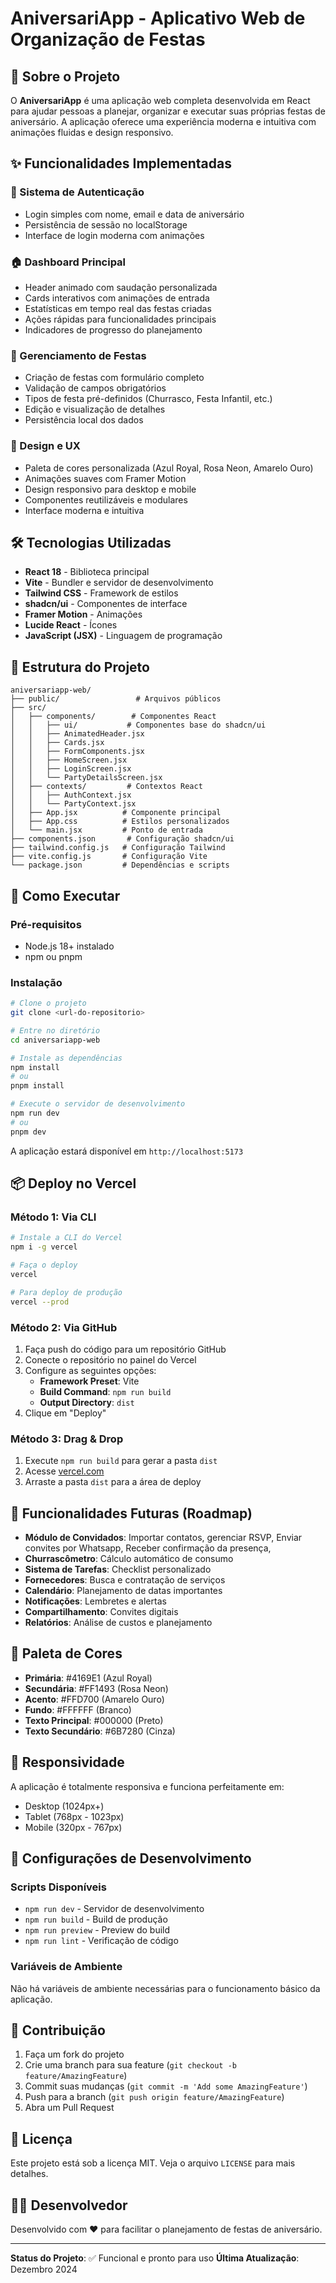 # AniversariApp - Aplicativo Web de Organização de Festas

## 🎉 Sobre o Projeto

O **AniversariApp** é uma aplicação web completa desenvolvida em React para ajudar pessoas a planejar, organizar e executar suas próprias festas de aniversário. A aplicação oferece uma experiência moderna e intuitiva com animações fluidas e design responsivo.

## ✨ Funcionalidades Implementadas

### 🔐 Sistema de Autenticação
- Login simples com nome, email e data de aniversário
- Persistência de sessão no localStorage
- Interface de login moderna com animações

### 🏠 Dashboard Principal
- Header animado com saudação personalizada
- Cards interativos com animações de entrada
- Estatísticas em tempo real das festas criadas
- Ações rápidas para funcionalidades principais
- Indicadores de progresso do planejamento

### 🎊 Gerenciamento de Festas
- Criação de festas com formulário completo
- Validação de campos obrigatórios
- Tipos de festa pré-definidos (Churrasco, Festa Infantil, etc.)
- Edição e visualização de detalhes
- Persistência local dos dados

### 🎨 Design e UX
- Paleta de cores personalizada (Azul Royal, Rosa Neon, Amarelo Ouro)
- Animações suaves com Framer Motion
- Design responsivo para desktop e mobile
- Componentes reutilizáveis e modulares
- Interface moderna e intuitiva

## 🛠️ Tecnologias Utilizadas

- **React 18** - Biblioteca principal
- **Vite** - Bundler e servidor de desenvolvimento
- **Tailwind CSS** - Framework de estilos
- **shadcn/ui** - Componentes de interface
- **Framer Motion** - Animações
- **Lucide React** - Ícones
- **JavaScript (JSX)** - Linguagem de programação

## 📁 Estrutura do Projeto

```
aniversariapp-web/
├── public/                 # Arquivos públicos
├── src/
│   ├── components/        # Componentes React
│   │   ├── ui/           # Componentes base do shadcn/ui
│   │   ├── AnimatedHeader.jsx
│   │   ├── Cards.jsx
│   │   ├── FormComponents.jsx
│   │   ├── HomeScreen.jsx
│   │   ├── LoginScreen.jsx
│   │   └── PartyDetailsScreen.jsx
│   ├── contexts/         # Contextos React
│   │   ├── AuthContext.jsx
│   │   └── PartyContext.jsx
│   ├── App.jsx          # Componente principal
│   ├── App.css          # Estilos personalizados
│   └── main.jsx         # Ponto de entrada
├── components.json       # Configuração shadcn/ui
├── tailwind.config.js   # Configuração Tailwind
├── vite.config.js       # Configuração Vite
└── package.json         # Dependências e scripts
```

## 🚀 Como Executar

### Pré-requisitos
- Node.js 18+ instalado
- npm ou pnpm

### Instalação
```bash
# Clone o projeto
git clone <url-do-repositorio>

# Entre no diretório
cd aniversariapp-web

# Instale as dependências
npm install
# ou
pnpm install

# Execute o servidor de desenvolvimento
npm run dev
# ou
pnpm dev
```

A aplicação estará disponível em `http://localhost:5173`

## 📦 Deploy no Vercel

### Método 1: Via CLI
```bash
# Instale a CLI do Vercel
npm i -g vercel

# Faça o deploy
vercel

# Para deploy de produção
vercel --prod
```

### Método 2: Via GitHub
1. Faça push do código para um repositório GitHub
2. Conecte o repositório no painel do Vercel
3. Configure as seguintes opções:
   - **Framework Preset**: Vite
   - **Build Command**: `npm run build`
   - **Output Directory**: `dist`
4. Clique em "Deploy"

### Método 3: Drag & Drop
1. Execute `npm run build` para gerar a pasta `dist`
2. Acesse [vercel.com](https://vercel.com)
3. Arraste a pasta `dist` para a área de deploy

## 🎯 Funcionalidades Futuras (Roadmap)

- **Módulo de Convidados**: Importar contatos, gerenciar RSVP, Enviar convites por Whatsapp, Receber confirmação da presença, 
- **Churrascômetro**: Cálculo automático de consumo
- **Sistema de Tarefas**: Checklist personalizado
- **Fornecedores**: Busca e contratação de serviços
- **Calendário**: Planejamento de datas importantes
- **Notificações**: Lembretes e alertas
- **Compartilhamento**: Convites digitais
- **Relatórios**: Análise de custos e planejamento

## 🎨 Paleta de Cores

- **Primária**: #4169E1 (Azul Royal)
- **Secundária**: #FF1493 (Rosa Neon)
- **Acento**: #FFD700 (Amarelo Ouro)
- **Fundo**: #FFFFFF (Branco)
- **Texto Principal**: #000000 (Preto)
- **Texto Secundário**: #6B7280 (Cinza)

## 📱 Responsividade

A aplicação é totalmente responsiva e funciona perfeitamente em:
- Desktop (1024px+)
- Tablet (768px - 1023px)
- Mobile (320px - 767px)

## 🔧 Configurações de Desenvolvimento

### Scripts Disponíveis
- `npm run dev` - Servidor de desenvolvimento
- `npm run build` - Build de produção
- `npm run preview` - Preview do build
- `npm run lint` - Verificação de código

### Variáveis de Ambiente
Não há variáveis de ambiente necessárias para o funcionamento básico da aplicação.

## 🤝 Contribuição

1. Faça um fork do projeto
2. Crie uma branch para sua feature (`git checkout -b feature/AmazingFeature`)
3. Commit suas mudanças (`git commit -m 'Add some AmazingFeature'`)
4. Push para a branch (`git push origin feature/AmazingFeature`)
5. Abra um Pull Request

## 📄 Licença

Este projeto está sob a licença MIT. Veja o arquivo `LICENSE` para mais detalhes.

## 👨‍💻 Desenvolvedor

Desenvolvido com ❤️ para facilitar o planejamento de festas de aniversário.

---

**Status do Projeto**: ✅ Funcional e pronto para uso
**Última Atualização**: Dezembro 2024

